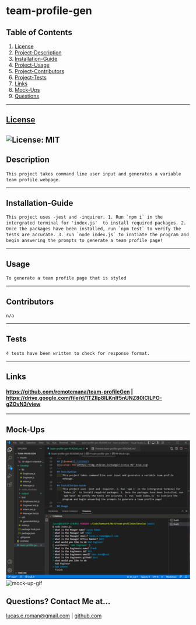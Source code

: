 
# team-profile-gen

## Table of Contents
   1. [License](#license)
   2. [Project-Description](#description)
   3. [Installation-Guide](#installation-guide)
   4. [Project-Usage](#usage)
   5. [Project-Contributors](#contributors)
   6. [Project-Tests](#tests)
   7. [Links](#links)
   8. [Mock-Ups](#mock-ups)
   9. [Questions](#questions-contact-me-at)
--- 
## [License](./LICENSE)
![License: MIT](https://img.shields.io/badge/License-MIT-blue.svg)
---
## Description 
    This project takes command line user input and generates a variable team profile webpage. 
---
## Installation-Guide
    This project uses -jest and -inquirer. 1. Run `npm i` in the intergrated terminal for 'index.js'  to install required packages. 2. Once the packages have been installed, run `npm test` to verify the tests are accurate. 3. run `node index.js` to inntiate the program and begin answering the prompts to generate a team profile page! 
---
## Usage 
    To generate a team profile page that is styled 
---
## Contributors
    n/a
---
## Tests
    4 tests have been written to check for response format. 
---
## Links
#### https://github.com/remotemana/team-profileGen | https://drive.google.com/file/d/1TZllp8ILKnIf5nUNZ80lCILPO-gZOvN3/view
---
## Mock-Ups
![mock-up](./Assets/img/mock-up.png)
![mock-up-gif](./Assets/gif/mock-up-animated.gif)
## Questions? Contact Me at...
lucas.e.roman@gmail.com | [github.com](https://github.com/remotemana)

